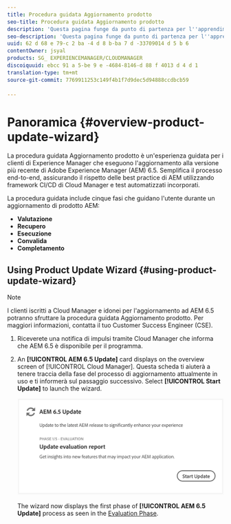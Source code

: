 ```yaml
---
title: Procedura guidata Aggiornamento prodotto
seo-title: Procedura guidata Aggiornamento prodotto
description: 'Questa pagina funge da punto di partenza per l''apprendimento guidata Aggiornamento prodotto. '
seo-description: 'Questa pagina funge da punto di partenza per l''apprendimento guidata Aggiornamento prodotto. '
uuid: 62 d 68 e 79-c 2 ba -4 d 8 b-ba 7 d -33709014 d 5 b 6
contentOwner: jsyal
products: SG_ EXPERIENCEMANAGER/CLOUDMANAGER
discoiquuid: ebcc 91 a 5-be 9 e -4684-8146-d 88 f 4013 d 4 d 1
translation-type: tm+mt
source-git-commit: 7769911253c149f4b1f7d9dec5d94888ccdbcb59

---
```



# Panoramica {#overview-product-update-wizard}

La procedura guidata Aggiornamento prodotto è un&#39;esperienza guidata per i clienti di Experience Manager che eseguono l&#39;aggiornamento alla versione più recente di Adobe Experience Manager (AEM) 6.5. Semplifica il processo end-to-end, assicurando il rispetto delle best practice di AEM utilizzando framework CI/CD di Cloud Manager e test automatizzati incorporati.

La procedura guidata include cinque fasi che guidano l&#39;utente durante un aggiornamento di prodotto AEM:

* **Valutazione**
* **Recupero**
* **Esecuzione**
* **Convalida**
* **Completamento**


## Using Product Update Wizard {#using-product-update-wizard}

>[!NOTE]
>I clienti iscritti a Cloud Manager e idonei per l&#39;aggiornamento ad AEM 6.5 potranno sfruttare la procedura guidata Aggiornamento prodotto. Per maggiori informazioni, contatta il tuo Customer Success Engineer (CSE).

1. Riceverete una notifica di impulsi tramite Cloud Manager che informa che AEM 6.5 è disponibile per il programma.

1. An **[!UICONTROL AEM 6.5 Update]** card displays on the overview screen of [!UICONTROL Cloud Manager]. Questa scheda ti aiuterà a tenere traccia della fase del processo di aggiornamento attualmente in uso e ti informerà sul passaggio successivo. Select **[!UICONTROL Start Update]** to launch the wizard.

   ![](assets/Start-Update.png)

   The wizard now displays the first phase of **[!UICONTROL AEM 6.5 Update]** process as seen in the [Evaluation Phase](evaluation.md).
